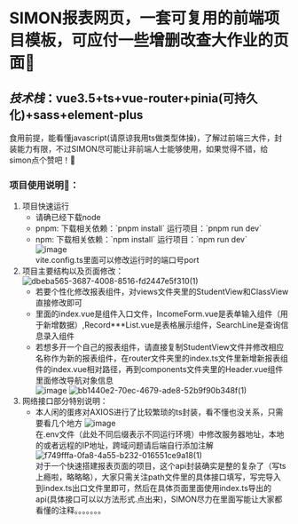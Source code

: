 # **SIMON报表网页，一套可复用的前端项目模板，可应付一些增删改查大作业的页面📘**
## *技术栈*：vue3.5+ts+vue-router+pinia(可持久化)+sass+element-plus
食用前提，能看懂javascript(请原谅我用ts做类型体操)，了解过前端三大件，封装能力有限，不过SIMON尽可能让非前端人士能够使用，如果觉得不错，给simon点个赞吧！🌟
### 项目使用说明👀：
1. 项目快速运行
   * 请确已经下载node
   * pnpm: 下载相关依赖：\`pnpm install\` 运行项目：\`pnpm run dev\`
   * npm:  下载相关依赖：\`npm install\` 运行项目：\`npm run dev\`  
![image](https://github.com/user-attachments/assets/61e93141-be4e-4e68-8a26-ba723d3c52b7)  
vite.config.ts里面可以修改运行时的端口号port
2. 项目主要结构以及页面修改：  
![dbeba565-3687-4008-8516-fd2447e5f310(1)](https://github.com/user-attachments/assets/33d906a5-bf66-49b4-bdf3-97fe66ecfc62)  
   * 若要个性化修改报表组件，对views文件夹里的StudentView和ClassView直接修改即可
   * 里面的index.vue是组件入口文件，IncomeForm.vue是表单输入组件（用于新增数据）,Record***List.vue是表格展示组件，SearchLine是查询信息录入组件
   * 若想多开一个自己的报表组件，请直接复制StudentView文件并修改相应名称作为新的报表组件，在router文件夹里的index.ts文件里新增新报表组件的index.vue相对路径，再到components文件夹里的Header.vue组件里面修改导航对象信息  
![image](https://github.com/user-attachments/assets/b7404cfa-0167-4f49-80cb-271284c9c4ef)
![bb1440e2-70ec-4679-ade8-52b9f90b348f(1)](https://github.com/user-attachments/assets/0cd243e7-3842-4e97-8e42-0082e1348bae)
3. 网络接口部分特别说明：
   * 本人闲的蛋疼对AXIOS进行了比较繁琐的ts封装，看不懂也没关系，只需要看几个地方
![image](https://github.com/user-attachments/assets/b4d68088-c105-4d57-9038-7f550438d5ec)  
在.env文件（此处不同后缀表示不同运行环境）中修改服务器地址，本地的或者远程的IP地址，跨域问题请后端自行添加注解
![f749fffa-0fa8-4a55-b232-016551ce9a18(1)](https://github.com/user-attachments/assets/7278dc33-919d-42c4-9588-d55e91b441f6)  
对于一个快速搭建报表页面的项目，这个api封装确实是整的复杂了（写ts上瘾啦，略略略），大家只需关注path文件里的具体接口填写，写完导入到index.ts出口文件里即可，然后在具体页面里面使用index.ts导出的api(具体接口可以以方法形式.点出来)，SIMON尽力在里面写能让大家都看懂的注释。。。。。。。







